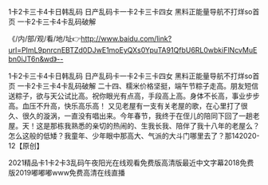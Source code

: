 1卡2卡三卡4卡日韩乱码
日产乱码卡一卡2卡三卡四女
黑料正能量导航不打烊so首页
一卡2卡三卡4卡乱码破解


《/内/部/观/看/地/址👉http://www.baidu.com/link?url=PImL9pnrcnEBTZd0DJwE1moEyQXs0YpuTA91QfbU6RL0wbkiFlNcvMuEbn0iJT6n&wd》--

1卡2卡三卡4卡日韩乱码
日产乱码卡一卡2卡三卡四女
黑料正能量导航不打烊so首页
一卡2卡三卡4卡乱码破解
	二十四、糯米价格坚挺，端午节粽子走高。朋友短信送粽子，欲与天公试比高。祝你眼光有点高，手段高上高。身体不长高，事业步步高。血压不升高，快乐高乐高！
又见老屋有一支有关老屋的歌，在心里打了很久、很久的漩涡，一直没有唱出来。今年春节，我终于在侄儿的陪同下回了一趟老屋。天！这是那栋我熟悉的亲切的热闹的、生我长我、陪伴了我十八年的老屋么？怎么这般的低矮？我童年、少年眼中那高大、气派的大斗门哪里去了？那142020-12【原创】





2021精品卡1卡2卡3乱码午夜阳光在线观看免费版高清版最近中文字幕2018免费版2019嘟嘟嘟www免费高清在线直播

